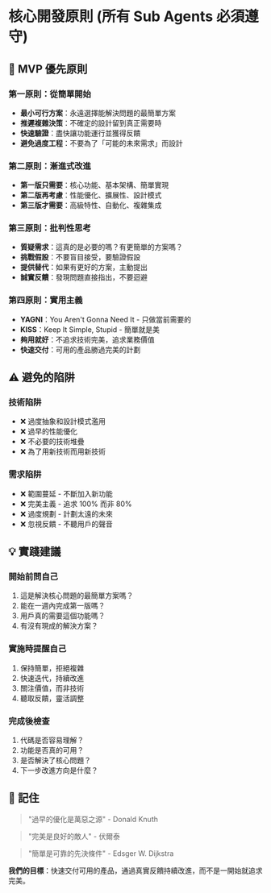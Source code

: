 # 核心開發原則 (所有 Sub Agents 必須遵守)

## 🎯 MVP 優先原則

### 第一原則：從簡單開始
- **最小可行方案**：永遠選擇能解決問題的最簡單方案
- **推遲複雜決策**：不確定的設計留到真正需要時
- **快速驗證**：盡快讓功能運行並獲得反饋
- **避免過度工程**：不要為了「可能的未來需求」而設計

### 第二原則：漸進式改進
- **第一版只需要**：核心功能、基本架構、簡單實現
- **第二版再考慮**：性能優化、擴展性、設計模式
- **第三版才需要**：高級特性、自動化、複雜集成

### 第三原則：批判性思考
- **質疑需求**：這真的是必要的嗎？有更簡單的方案嗎？
- **挑戰假設**：不要盲目接受，要驗證假設
- **提供替代**：如果有更好的方案，主動提出
- **誠實反饋**：發現問題直接指出，不要迴避

### 第四原則：實用主義
- **YAGNI**：You Aren't Gonna Need It - 只做當前需要的
- **KISS**：Keep It Simple, Stupid - 簡單就是美
- **夠用就好**：不追求技術完美，追求業務價值
- **快速交付**：可用的產品勝過完美的計劃

## ⚠️ 避免的陷阱

### 技術陷阱
- ❌ 過度抽象和設計模式濫用
- ❌ 過早的性能優化
- ❌ 不必要的技術堆疊
- ❌ 為了用新技術而用新技術

### 需求陷阱
- ❌ 範圍蔓延 - 不斷加入新功能
- ❌ 完美主義 - 追求 100% 而非 80%
- ❌ 過度規劃 - 計劃太遠的未來
- ❌ 忽視反饋 - 不聽用戶的聲音

## 💡 實踐建議

### 開始前問自己
1. 這是解決核心問題的最簡單方案嗎？
2. 能在一週內完成第一版嗎？
3. 用戶真的需要這個功能嗎？
4. 有沒有現成的解決方案？

### 實施時提醒自己
1. 保持簡單，拒絕複雜
2. 快速迭代，持續改進
3. 關注價值，而非技術
4. 聽取反饋，靈活調整

### 完成後檢查
1. 代碼是否容易理解？
2. 功能是否真的可用？
3. 是否解決了核心問題？
4. 下一步改進方向是什麼？

## 🚀 記住

> "過早的優化是萬惡之源" - Donald Knuth

> "完美是良好的敵人" - 伏爾泰

> "簡單是可靠的先決條件" - Edsger W. Dijkstra

**我們的目標**：快速交付可用的產品，通過真實反饋持續改進，而不是一開始就追求完美。